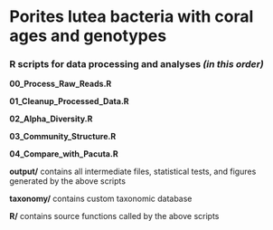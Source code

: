 # Porites lutea bacteria with coral ages and genotypes

### R scripts for data processing and analyses _(in this order)_

**00_Process_Raw_Reads.R**

**01_Cleanup_Processed_Data.R**

**02_Alpha_Diversity.R**

**03_Community_Structure.R**

**04_Compare_with_Pacuta.R**

**output/** contains all intermediate files, statistical tests, and figures generated by the above scripts

**taxonomy/** contains custom taxonomic database

**R/** contains source functions called by the above scripts
